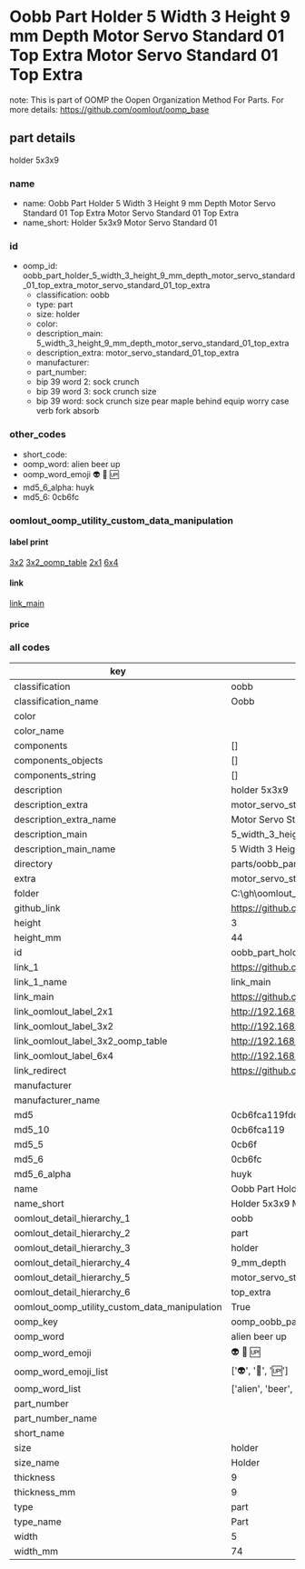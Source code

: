 # Oobb Part Holder 5 Width 3 Height 9 mm Depth Motor Servo Standard 01 Top Extra Motor Servo Standard 01 Top Extra  

note: This is part of OOMP the Oopen Organization Method For Parts. For more details: https://github.com/oomlout/oomp_base

##  part details
  



holder 5x3x9



### name
* name: Oobb Part Holder 5 Width 3 Height 9 mm Depth Motor Servo Standard 01 Top Extra Motor Servo Standard 01 Top Extra
* name_short: Holder 5x3x9 Motor Servo Standard 01
### id
* oomp_id: oobb_part_holder_5_width_3_height_9_mm_depth_motor_servo_standard_01_top_extra_motor_servo_standard_01_top_extra
  * classification: oobb
  * type: part
  * size: holder
  * color: 
  * description_main: 5_width_3_height_9_mm_depth_motor_servo_standard_01_top_extra
  * description_extra: motor_servo_standard_01_top_extra
  * manufacturer: 
  * part_number: 
  * bip 39 word 2: sock crunch
  * bip 39 word 3: sock crunch size
  * bip 39 word: sock crunch size pear maple behind equip worry case verb fork absorb

### other_codes
* short_code: 
* oomp_word: alien beer up
* oomp_word_emoji :alien: :beer: :up:
* md5_6_alpha: huyk
* md5_6: 0cb6fc






### oomlout_oomp_utility_custom_data_manipulation
#### label print
[3x2](http://192.168.1.245:1112/?label=oomp%20huyk)
[3x2_oomp_table](http://192.168.1.108:1112/?label=oomp%20huyk)
[2x1](http://192.168.1.242:1112/?label=oomp%20huyk)
[6x4](http://192.168.1.55:1112/?label=oomp%20huyk)    

#### link

[link_main](https://github.com/oomlout/oomlout_oobb_version_4_generated_parts/tree/main/navigation_oomp/oobb/part/holder/5_width_3_height_9_mm_depth_motor_servo_standard_01_top_extra/motor_servo_standard_01_top_extra/part)                              

#### price







### all codes 
| key | value |  
| --- | --- |  
| classification | oobb |  
| classification_name | Oobb |  
| color |  |  
| color_name |  |  
| components | [] |  
| components_objects | [] |  
| components_string | [] |  
| description | holder 5x3x9 |  
| description_extra | motor_servo_standard_01_top_extra |  
| description_extra_name | Motor Servo Standard 01 Top Extra |  
| description_main | 5_width_3_height_9_mm_depth_motor_servo_standard_01_top_extra |  
| description_main_name | 5 Width 3 Height 9 mm Depth Motor Servo Standard 01 Top Extra |  
| directory | parts/oobb_part_holder_5_width_3_height_9_mm_depth_motor_servo_standard_01_top_extra_motor_servo_standard_01_top_extra |  
| extra | motor_servo_standard_01_top |  
| folder | C:\gh\oomlout_oobb_version_4_generated_parts\parts\oobb_part_holder_5_width_3_height_9_mm_depth_motor_servo_standard_01_top_extra_motor_servo_standard_01_top_extra |  
| github_link | https://github.com/oomlout/oomlout_oomp_part_src/tree/main/parts/oobb_part_holder_5_width_3_height_9_mm_depth_motor_servo_standard_01_top_extra_motor_servo_standard_01_top_extra |  
| height | 3 |  
| height_mm | 44 |  
| id | oobb_part_holder_5_width_3_height_9_mm_depth_motor_servo_standard_01_top_extra_motor_servo_standard_01_top_extra |  
| link_1 | https://github.com/oomlout/oomlout_oobb_version_4_generated_parts/tree/main/navigation_oomp/oobb/part/holder/5_width_3_height_9_mm_depth_motor_servo_standard_01_top_extra/motor_servo_standard_01_top_extra/part |  
| link_1_name | link_main |  
| link_main | https://github.com/oomlout/oomlout_oobb_version_4_generated_parts/tree/main/navigation_oomp/oobb/part/holder/5_width_3_height_9_mm_depth_motor_servo_standard_01_top_extra/motor_servo_standard_01_top_extra/part |  
| link_oomlout_label_2x1 | http://192.168.1.242:1112/?label=oomp%20huyk |  
| link_oomlout_label_3x2 | http://192.168.1.245:1112/?label=oomp%20huyk |  
| link_oomlout_label_3x2_oomp_table | http://192.168.1.108:1112/?label=oomp%20huyk |  
| link_oomlout_label_6x4 | http://192.168.1.55:1112/?label=oomp%20huyk |  
| link_redirect | https://github.com/oomlout/oomlout_oobb_version_4_generated_parts/tree/main/parts/oobb_holder_05_03_09_ex_motor_servo_standard_01_top |  
| manufacturer |  |  
| manufacturer_name |  |  
| md5 | 0cb6fca119fdc9845243ca2193cd3e70 |  
| md5_10 | 0cb6fca119 |  
| md5_5 | 0cb6f |  
| md5_6 | 0cb6fc |  
| md5_6_alpha | huyk |  
| name | Oobb Part Holder 5 Width 3 Height 9 mm Depth Motor Servo Standard 01 Top Extra Motor Servo Standard 01 Top Extra |  
| name_short | Holder 5x3x9 Motor Servo Standard 01 |  
| oomlout_detail_hierarchy_1 | oobb |  
| oomlout_detail_hierarchy_2 | part |  
| oomlout_detail_hierarchy_3 | holder |  
| oomlout_detail_hierarchy_4 | 9_mm_depth |  
| oomlout_detail_hierarchy_5 | motor_servo_standard_01 |  
| oomlout_detail_hierarchy_6 | top_extra |  
| oomlout_oomp_utility_custom_data_manipulation | True |  
| oomp_key | oomp_oobb_part_holder_5_width_3_height_9_mm_depth_motor_servo_standard_01_top_extra_motor_servo_standard_01_top_extra |  
| oomp_word | alien beer up |  
| oomp_word_emoji | :alien: :beer: :up: |  
| oomp_word_emoji_list | [':alien:', ':beer:', ':up:'] |  
| oomp_word_list | ['alien', 'beer', 'up'] |  
| part_number |  |  
| part_number_name |  |  
| short_name |  |  
| size | holder |  
| size_name | Holder |  
| thickness | 9 |  
| thickness_mm | 9 |  
| type | part |  
| type_name | Part |  
| width | 5 |  
| width_mm | 74 |  
